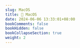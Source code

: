 ```yaml
---
slug: MacOS
title: 📔 MacOS
date: 2024-06-06 13:33:01+08:00
bookComments: false
bookHidden: false
bookCollapseSection: true
weight: 2
---
```

